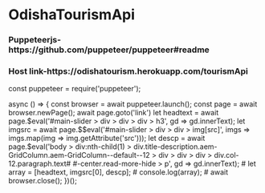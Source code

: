 # OdishaTourismApi

<h3>Puppeteerjs-https://github.com/puppeteer/puppeteer#readme</h3>

<h3>Host link-https://odishatourism.herokuapp.com/tourismApi</h3>

const puppeteer = require('puppeteer');

async () => {
    const browser = await puppeteer.launch();
    const page = await browser.newPage();
    await page.goto('link')
  let headtext = await page.$eval('#main-slider > div > div > div > h3', gd => gd.innerText);
   let imgsrc = await page.$$eval('#main-slider > div > div > img[src]', imgs => imgs.map(img => img.getAttribute('src')));
   let descp = await page.$eval('body > div:nth-child(1) > div.title-description.aem-GridColumn.aem-GridColumn--default--12 > div > div > div > div.col-12.paragraph.text# #-center.read-more-hide > p', gd => gd.innerText);
	# let array = [headtext, imgsrc[0], descp];
	 # console.log(array);
	 # await browser.close();
})();

